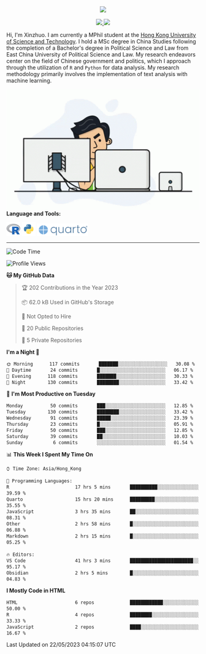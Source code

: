 <div align='center'>
<img src='https://readme-typing-svg.herokuapp.com?font=ubuntu&color=4d3900&center=true&lines=HKUST+Mphil+in+SOSC;Focus+on+China;Code+for+PoliSci'/>
</div>

<p align='center'>
 <a href='https://www.linkedin.com/in/xinzhuo-huang-5161011ba/' target='_blank'>
        <img src='https://img.shields.io/badge/linkedin%20-%230077B5.svg?&style=for-the-badge&logo=linkedin&logoColor=white'/>
    </a>
 <a href='https://twitter.com/HsinchoH' target='_blank'>
        <img src='https://img.shields.io/badge/Twitter-1DA1F2?style=for-the-badge&logo=twitter&logoColor=white'/>
    </a>
    </p>
    
Hi, I'm Xinzhuo. I am currently a MPhil student at the [Hong Kong University of Science and Technology](https://sosc.hkust.edu.hk/node/613). I hold a MSc degree in China Studies following the completion of a Bachelor's degree in Political Science and Law from East China University of Political Science and Law. My research endeavors center on the field of Chinese government and politics, which I approach through the utilization of `R` and `Python` for data analysis. My research methodology primarily involves the implementation of text analysis with machine learning.




<img align='right' src="https://github.com/xinzhuohkust/xinzhuohkust/blob/main/programmer.gif" width="590">



**Language and Tools:**  

<code><img height="36" src="https://raw.githubusercontent.com/github/explore/80688e429a7d4ef2fca1e82350fe8e3517d3494d/topics/r/r.png"></code>
<code><img height="36" src="https://raw.githubusercontent.com/github/explore/80688e429a7d4ef2fca1e82350fe8e3517d3494d/topics/python/python.png"></code>
<code><img height="32" src="https://github.com/quarto-dev/quarto-r/blob/main/man/figures/quarto.png"></code>

---
<!--START_SECTION:waka-->
![Code Time](http://img.shields.io/badge/Code%20Time-540%20hrs%2036%20mins-blue)

![Profile Views](http://img.shields.io/badge/Profile%20Views-120-blue)

**🐱 My GitHub Data** 

> 🏆 202 Contributions in the Year 2023
 > 
> 📦 62.0 kB Used in GitHub's Storage 
 > 
> 🚫 Not Opted to Hire
 > 
> 📜 20 Public Repositories 
 > 
> 🔑 5 Private Repositories  
 > 
**I'm a Night 🦉** 

```text
🌞 Morning      117 commits       ███████░░░░░░░░░░░░░░░░░░   30.08 % 
🌆 Daytime       24 commits       █░░░░░░░░░░░░░░░░░░░░░░░░   06.17 % 
🌃 Evening      118 commits       ███████░░░░░░░░░░░░░░░░░░   30.33 % 
🌙 Night        130 commits       ████████░░░░░░░░░░░░░░░░░   33.42 % 

```
📅 **I'm Most Productive on Tuesday** 

```text
Monday          50 commits       ███░░░░░░░░░░░░░░░░░░░░░░   12.85 % 
Tuesday        130 commits       ████████░░░░░░░░░░░░░░░░░   33.42 % 
Wednesday       91 commits       █████░░░░░░░░░░░░░░░░░░░░   23.39 % 
Thursday        23 commits       █░░░░░░░░░░░░░░░░░░░░░░░░   05.91 % 
Friday          50 commits       ███░░░░░░░░░░░░░░░░░░░░░░   12.85 % 
Saturday        39 commits       ██░░░░░░░░░░░░░░░░░░░░░░░   10.03 % 
Sunday           6 commits       ░░░░░░░░░░░░░░░░░░░░░░░░░   01.54 % 

```


📊 **This Week I Spent My Time On** 

```text
⌚︎ Time Zone: Asia/Hong_Kong

💬 Programming Languages: 
R                        17 hrs 5 mins       ██████████░░░░░░░░░░░░░░░   39.59 % 
Quarto                   15 hrs 20 mins      █████████░░░░░░░░░░░░░░░░   35.55 % 
JavaScript               3 hrs 35 mins       ██░░░░░░░░░░░░░░░░░░░░░░░   08.31 % 
Other                    2 hrs 58 mins       █░░░░░░░░░░░░░░░░░░░░░░░░   06.88 % 
Markdown                 2 hrs 15 mins       █░░░░░░░░░░░░░░░░░░░░░░░░   05.25 % 

🔥 Editors: 
VS Code                  41 hrs 3 mins       ███████████████████████░░   95.17 % 
Obsidian                 2 hrs 5 mins        █░░░░░░░░░░░░░░░░░░░░░░░░   04.83 % 

```

**I Mostly Code in HTML** 

```text
HTML                     6 repos             ████████████░░░░░░░░░░░░░   50.00 % 
R                        4 repos             ████████░░░░░░░░░░░░░░░░░   33.33 % 
JavaScript               2 repos             ████░░░░░░░░░░░░░░░░░░░░░   16.67 % 

```



 Last Updated on 22/05/2023 04:15:07 UTC
<!--END_SECTION:waka-->
    
    
    
    
    
    
    
    
